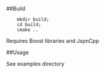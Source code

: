 ##Build

```
    mkdir build;
    cd build;
    cmake ..
```

Requires Boost libraries and JspnCpp

##Usage

See examples directory
